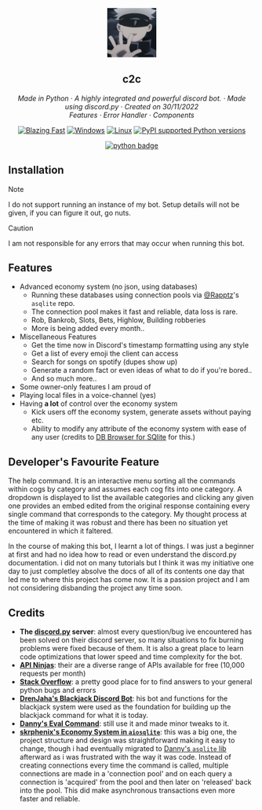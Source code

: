 
<div align="center">
<img src="testing/99d48ed4682a0c26cb135ed5e5a788f9 (1).png" width="100" height="100"/>
</div>

<h2 align="center">c2c</h2>

<p align="center">
  <em>
    Made in Python
    · A highly integrated and powerful discord bot.
    · Made using discord.py
    · Created on 30/11/2022
  </em>
  <br />
  <em>
    Features
    · Error Handler
    · Components
  </em>
  <br />
</p>
<p align="center">
  <a href="https://img.shields.io/badge/speed-blazing%20%F0%9F%94%A5-brightgreen.svg?style=flat-square">
    <img alt="Blazing Fast" src="https://img.shields.io/badge/speed-blazing%20%F0%9F%94%A5-brightgreen.svg?style=flat-square"></a>
  <a href="https://img.shields.io/badge/os-windows-yellow">
    <img alt="Windows" src="https://img.shields.io/badge/os-windows-yellow"></a>
  <a href="https://img.shields.io/badge/os-linux-yellow">
    <img alt="Linux" src="https://img.shields.io/badge/os-linux-yellow"></a>
  <a href="https://pypi.python.org/pypi/discord.py">
    <img alt="PyPI supported Python versions" src="https://img.shields.io/pypi/pyversions/discord.py.svg"></a>
  <br/>
</p>
<div align="center">
  
[![python badge](http://ForTheBadge.com/images/badges/made-with-python.svg)](https://www.python.org/ "Python")
</div>

## Installation
> [!NOTE]
> I do not support running an instance of my bot. Setup details will not be given, if you can figure it out, go nuts.

> [!CAUTION]
> I am not responsible for any errors that may occur when running this bot.

## Features
- Advanced economy system (no json, using databases)
  - Running these databases using connection pools via [@Rapptz](https://www.github.com/Rapptz)'s `asqlite` repo.
  - The connection pool makes it fast and reliable, data loss is rare.
  - Rob, Bankrob, Slots, Bets, Highlow, Building robberies
  - More is being added every month..
- Miscellaneous Features
  -  Get the time now in Discord's timestamp formatting using any style
  -  Get a list of every emoji the client can access
  -  Search for songs on spotify (dupes show up)
  -  Generate a random fact or even ideas of what to do if you're bored..
  -  And so much more..
-  Some owner-only features I am proud of
  - Playing local files in a voice-channel (yes)
  - Having **a lot** of control over the economy system
    -  Kick users off the economy system, generate assets without paying etc.
    -  Ability to modify any attribute of the economy system with ease of any user (credits to [DB Browser for SQlite](https://sqlitebrowser.org/) for this.)

## Developer's Favourite Feature
The help command. It is an interactive menu sorting all the commands within cogs by category and assumes each cog fits into one category. A dropdown is displayed to list the available categories and clicking any given one provides an embed edited from the original response containing every single command that corresponds to the category. My thought process at the time of making it was robust and there has been no situation yet encountered in which it faltered.

In the course of making this bot, I learnt a lot of things. I was just a beginner at first and had no idea how to read or even understand the discord.py documentation. i did not on many tutorials but I think it was my initiative one day to just completley absolve the docs of all of its contents one day that led me to where this project has come now. It is a passion project and I am not considering disbanding the project any time soon.

## Credits
- **The [discord.py](https://discord.gg/r3sSKJJ) server**: almost every question/bug ive encountered has been solved on their discord server, so many situations to fix burning problems were fixed because of them. It is also a great place to learn code optimizations that lower speed and time complexity for the bot.
- **[API Ninjas](https://api-ninjas.com/)**: their are a diverse range of APIs available for free (10,000 requests per month)
- **[Stack Overflow](https://stackoverflow.com/)**: a pretty good place for to find answers to your general python bugs and errors
- **[DrenJaha's Blackjack Discord Bot](https://github.com/DrenJaha/discord-blackjack-bot)**: his bot and functions for the blackjack system were used as the foundation for building up the blackjack command for what it is today.
- **[Danny's Eval Command](https://github.com/Rapptz/RoboDanny/blob/rewrite/cogs/admin.py#L214-L259)**: still use it and made minor tweaks to it.
- **[skrphenix's Economy System in `aiosqlite`](https://github.com/Modern-Realm/economy-bot-discord.py/tree/master/economy%20with%20aiosqlite)**: this was a big one, the project structure and design was straightforward making it easy to change, though i had eventually migrated to [Danny's `asqlite` lib](https://github.com/Rapptz/asqlite) afterward as i was frustrated with the way it was code. Instead of creating connections every time the command is called, multiple connections are made in a 'connection pool' and on each query a connection is 'acquired' from the pool and then later on 'released' back into the pool. This did make asynchronous transactions even more faster and reliable.
